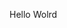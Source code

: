 Hello Wolrd


































































































































































































































































































































































































































































































































































































































































































































































































































































































































































































































































































































































































































































































































































































































































